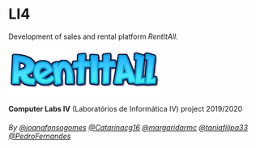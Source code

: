 # LI4

Development of sales and rental platform *RentItAll*.

![alt text](https://github.com/joanafonsogomes/LI4/blob/master/WebApplication1/wwwroot/Images/rentitalllogo.png?raw=true)

**Computer Labs IV** (Laboratórios de Informática IV) project 2019/2020

###### By [@joanafonsogomes]( https://github.com/joanafonsogomes) [@Catarinacg16](https://github.com/Catarinacg16) [@margaridarmc](https://github.com/margaridarmc) [@taniafilipa33]( https://github.com/taniafilipa33) [@PedroFernandes](https://github.com/PedroFernandesMIEI)
